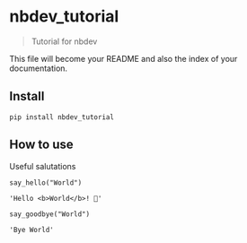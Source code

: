 # nbdev_tutorial
> Tutorial for nbdev


This file will become your README and also the index of your documentation.

## Install

`pip install nbdev_tutorial`

## How to use

Useful salutations

```
say_hello("World")
```




    'Hello <b>World</b>! 👋'



```
say_goodbye("World")
```




    'Bye World'



